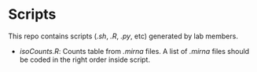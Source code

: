 # Scripts

This repo contains scripts (*.sh*, *.R*, *.py*, etc) generated by lab members.

- *isoCounts.R*: Counts table from *.mirna* files. A list of *.mirna* files should be coded in the right order inside script. 
